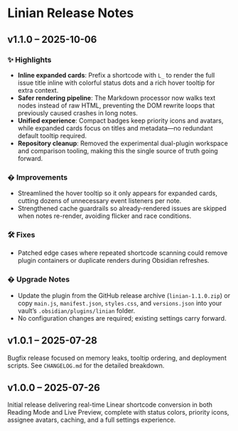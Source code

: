 # Linian Release Notes

## v1.1.0 – 2025-10-06

### ✨ Highlights
- **Inline expanded cards**: Prefix a shortcode with `L_` to render the full issue title inline with colorful status dots and a rich hover tooltip for extra context.
- **Safer rendering pipeline**: The Markdown processor now walks text nodes instead of raw HTML, preventing the DOM rewrite loops that previously caused crashes in long notes.
- **Unified experience**: Compact badges keep priority icons and avatars, while expanded cards focus on titles and metadata—no redundant default tooltip required.
- **Repository cleanup**: Removed the experimental dual-plugin workspace and comparison tooling, making this the single source of truth going forward.

### � Improvements
- Streamlined the hover tooltip so it only appears for expanded cards, cutting dozens of unnecessary event listeners per note.
- Strengthened cache guardrails so already-rendered issues are skipped when notes re-render, avoiding flicker and race conditions.

### 🛠 Fixes
- Patched edge cases where repeated shortcode scanning could remove plugin containers or duplicate renders during Obsidian refreshes.

### � Upgrade Notes
- Update the plugin from the GitHub release archive (`linian-1.1.0.zip`) or copy `main.js`, `manifest.json`, `styles.css`, and `versions.json` into your vault’s `.obsidian/plugins/linian` folder.
- No configuration changes are required; existing settings carry forward.

## v1.0.1 – 2025-07-28

Bugfix release focused on memory leaks, tooltip ordering, and deployment scripts. See `CHANGELOG.md` for the detailed breakdown.

## v1.0.0 – 2025-07-26

Initial release delivering real-time Linear shortcode conversion in both Reading Mode and Live Preview, complete with status colors, priority icons, assignee avatars, caching, and a full settings experience.
